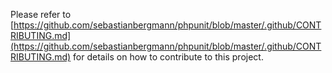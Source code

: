 Please refer to [https://github.com/sebastianbergmann/phpunit/blob/master/.github/CONTRIBUTING.md](https://github.com/sebastianbergmann/phpunit/blob/master/.github/CONTRIBUTING.md) for details on how to contribute to this project.
